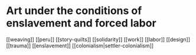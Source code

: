# Art under the conditions of enslavement and forced labor
[[weaving]]
[[peru]]
[[story-quilts]]
[[solidarity]]
[[work]]
[[labor]]
[[design]]
[[trauma]]
[[enslavement]]
[[colonialism|settler-colonialism]]